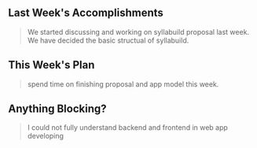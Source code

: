 ## Last Week's Accomplishments

> We started discussing and working on syllabuild proposal last week.
> We have decided the basic structual of syllabuild.

## This Week's Plan

> spend time on finishing proposal and app model this week.

## Anything Blocking?

> I could not fully understand backend and frontend in web app developing
